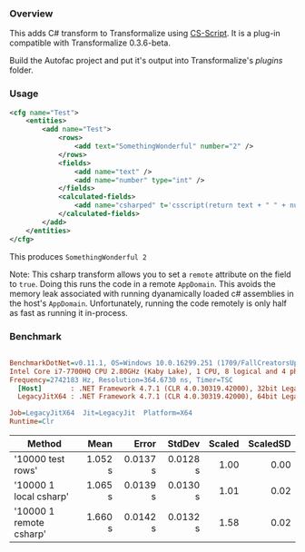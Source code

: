 ### Overview

This adds C# transform to Transformalize using [CS-Script](https://github.com/oleg-shilo/cs-script).  It is a plug-in compatible with Transformalize 0.3.6-beta.

Build the Autofac project and put it's output into Transformalize's *plugins* folder.

### Usage

```xml
<cfg name="Test">
    <entities>
        <add name="Test">
            <rows>
                <add text="SomethingWonderful" number="2" />
            </rows>
            <fields>
                <add name="text" />
                <add name="number" type="int" />
            </fields>
            <calculated-fields>
                <add name="csharped" t='csscript(return text + " " + number;)' />
            </calculated-fields>
        </add>
    </entities>
</cfg>
```

This produces `SomethingWonderful 2`

Note: This csharp transform allows you to set a `remote` attribute on the field to `true`.  Doing 
this runs the code in a remote `AppDomain`.  This avoids the memory leak associated with running 
dyanamically loaded c# assemblies in the host's `AppDomain`.  Unfortunately, running the code 
remotely is only half as fast as running it in-process.

### Benchmark

``` ini

BenchmarkDotNet=v0.11.1, OS=Windows 10.0.16299.251 (1709/FallCreatorsUpdate/Redstone3)
Intel Core i7-7700HQ CPU 2.80GHz (Kaby Lake), 1 CPU, 8 logical and 4 physical cores
Frequency=2742183 Hz, Resolution=364.6730 ns, Timer=TSC
  [Host]       : .NET Framework 4.7.1 (CLR 4.0.30319.42000), 32bit LegacyJIT-v4.7.2633.0  [AttachedDebugger]
  LegacyJitX64 : .NET Framework 4.7.1 (CLR 4.0.30319.42000), 64bit LegacyJIT/clrjit-v4.7.2633.0;compatjit-v4.7.2633.0

Job=LegacyJitX64  Jit=LegacyJit  Platform=X64  
Runtime=Clr  

```
|                  Method |    Mean |    Error |   StdDev | Scaled | ScaledSD |
|------------------------ |--------:|---------:|---------:|-------:|---------:|
|       &#39;10000 test rows&#39; | 1.052 s | 0.0137 s | 0.0128 s |   1.00 |     0.00 |
|  &#39;10000 1 local csharp&#39; | 1.065 s | 0.0139 s | 0.0130 s |   1.01 |     0.02 |
| &#39;10000 1 remote csharp&#39; | 1.660 s | 0.0142 s | 0.0132 s |   1.58 |     0.02 |
